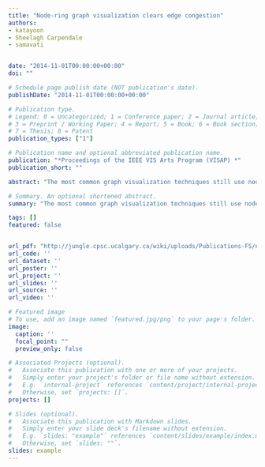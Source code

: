 ```yaml
---
title: "Node-ring graph visualization clears edge congestion"
authors:
- katayoon
- Sheelagh Carpendale
- samavati


date: "2014-11-01T00:00:00+00:00"
doi: ""

# Schedule page publish date (NOT publication's date).
publishDate: "2014-11-01T00:00:00+00:00"

# Publication type.
# Legend: 0 = Uncategorized; 1 = Conference paper; 2 = Journal article;
# 3 = Preprint / Working Paper; 4 = Report; 5 = Book; 6 = Book section;
# 7 = Thesis; 8 = Patent
publication_types: ["1"]

# Publication name and optional abbreviated publication name.
publication: "*Proceedings of the IEEE VIS Arts Program (VISAP) *"
publication_short: ""

abstract: "The most common graph visualization techniques still use nodelink layouts; where the nodes represent the entities and the links represent the edges or relationships between the entities. In nodelink layouts, the issues of edge density, edge crossings and general edge congestion remain one of the major challenges. In this paper, we introduce a new graph layout: Node-Ring layout. Our layout was inspired by concentric circles, which have appeared in art in numerous diverse situations. We have particularly noted Australian dot painting and Hundertwasser’s paintings. The change in layout∗ e-mail: ketemad@ ucalgary. ca† e-mail: sheelagh@ ucalgary. ca‡ e-mail: samavati@ ucalgary. ca is that instead of the edges being represented as links (lines between nodes), we represent them as colored rings located inside the node. These concentric edge-rings are colored according to the node to which they connect. Nodes can be sized according to their weight, and for weighted edges a circular section whose angle is proportional to the weight can be drawn instead of a full ring. This alternative layout has no hassle with edge crossings or cluttering."

# Summary. An optional shortened abstract.
summary: "The most common graph visualization techniques still use nodelink layouts; where the nodes represent the entities and the links represent the edges or relationships between the entities. In nodelink layouts, the issues of edge density, edge crossings and general edge congestion remain one of the major challenges. In this paper, we introduce a new graph layout: Node-Ring layout. Our layout was inspired by concentric circles, which have appeared in art in numerous diverse situations. We have parti..."

tags: []
featured: false


url_pdf: "http://jungle.cpsc.ucalgary.ca/wiki/uploads/Publications-FS/node-ring-visap2014-etemad.pdf"
url_code: ''
url_dataset: ''
url_poster: ''
url_project: ''
url_slides: ''
url_source: ''
url_video: ''

# Featured image
# To use, add an image named `featured.jpg/png` to your page's folder. 
image:
  caption: ''
  focal_point: ""
  preview_only: false

# Associated Projects (optional).
#   Associate this publication with one or more of your projects.
#   Simply enter your project's folder or file name without extension.
#   E.g. `internal-project` references `content/project/internal-project/index.md`.
#   Otherwise, set `projects: []`.
projects: []

# Slides (optional).
#   Associate this publication with Markdown slides.
#   Simply enter your slide deck's filename without extension.
#   E.g. `slides: "example"` references `content/slides/example/index.md`.
#   Otherwise, set `slides: ""`.
slides: example
---
```

